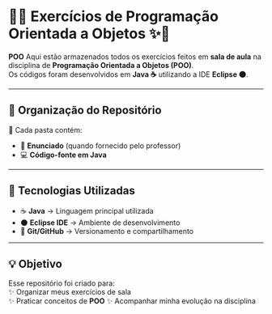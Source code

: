 # 🌸✨ Exercícios de Programação Orientada a Objetos ✨🌸

**POO**
Aqui estão armazenados todos os exercícios feitos em **sala de aula** na disciplina de **Programação Orientada a Objetos (POO)**.  
Os códigos foram desenvolvidos em **Java ☕** utilizando a IDE **Eclipse 🌑**.

---

## 📂 Organização do Repositório

📁 Cada pasta contém:  
- 📝 **Enunciado** (quando fornecido pelo professor)  
- 💻 **Código-fonte em Java**  

---

## 🚀 Tecnologias Utilizadas

- ☕ **Java** → Linguagem principal utilizada  
- 🌑 **Eclipse IDE** → Ambiente de desenvolvimento  
- 🐧 **Git/GitHub** → Versionamento e compartilhamento  

---

## 💡 Objetivo

Esse repositório foi criado para:  
✨ Organizar meus exercícios de sala  
✨ Praticar conceitos de **POO** 
✨ Acompanhar minha evolução na disciplina  
